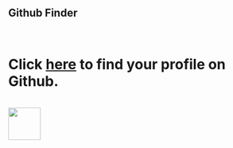## Github Finder 
<br />

# Click [here]() to find your profile on Github.

<br />

<img src="https://img.shields.io/badge/React-20232A?style=for-the-badge&logo=react&logoColor=61DAFB" height="65">